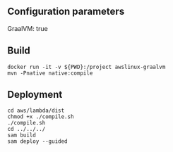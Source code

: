 ## Configuration parameters

GraalVM: true

## Build

    docker run -it -v ${PWD}:/project awslinux-graalvm
    mvn -Pnative native:compile

## Deployment

    cd aws/lambda/dist
    chmod +x ./compile.sh
    ./compile.sh
    cd ../../../
    sam build
    sam deploy --guided
